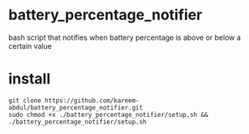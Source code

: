 # battery_percentage_notifier
bash script that notifies when battery percentage is above or below a certain value  

# install
```
git clone https://github.com/kareem-abdul/battery_percentage_notifier.git
sudo chmod +x ./battery_percentage_notifier/setup.sh && ./battery_percentage_notifier/setup.sh
```
